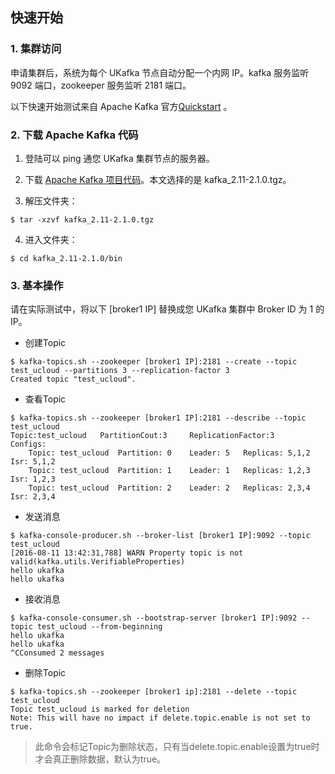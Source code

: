 

## 快速开始

### 1. 集群访问

申请集群后，系统为每个 UKafka 节点自动分配一个内网 IP。kafka 服务监听 9092 端口，zookeeper 服务监听 2181 端口。

以下快速开始测试来自 Apache Kafka 官方[Quickstart](https://kafka.apache.org/quickstart) 。

### 2. 下载 Apache Kafka 代码

1. 登陆可以 ping 通您 UKafka 集群节点的服务器。

2. 下载 [Apache Kafka 项目代码](https://www.apache.org/dyn/closer.cgi?path=/kafka/2.1.0/kafka_2.11-2.1.0.tgz)。本文选择的是 kafka\_2.11-2.1.0.tgz。

3. 解压文件夹：

```
$ tar -xzvf kafka_2.11-2.1.0.tgz
```

4. 进入文件夹：

```
$ cd kafka_2.11-2.1.0/bin
```

### 3. 基本操作

请在实际测试中，将以下 \[broker1 IP\] 替换成您 UKafka 集群中 Broker ID 为 1 的 IP。

- 创建Topic

```
$ kafka-topics.sh --zookeeper [broker1 IP]:2181 --create --topic test_ucloud --partitions 3 --replication-factor 3
Created topic "test_ucloud".
```

- 查看Topic

```
$ kafka-topics.sh --zookeeper [broker1 IP]:2181 --describe --topic test_ucloud
Topic:test_ucloud   PartitionCout:3     ReplicationFactor:3    Configs:
    Topic: test_ucloud  Partition: 0    Leader: 5   Replicas: 5,1,2 Isr: 5,1,2
    Topic: test_ucloud  Partition: 1    Leader: 1   Replicas: 1,2,3 Isr: 1,2,3
    Topic: test_ucloud  Partition: 2    Leader: 2   Replicas: 2,3,4 Isr: 2,3,4
```

- 发送消息

```
$ kafka-console-producer.sh --broker-list [broker1 IP]:9092 --topic test_ucloud
[2016-08-11 13:42:31,788] WARN Property topic is not valid(kafka.utils.VerifiableProperties)
hello ukafka
hello ukafka
```

- 接收消息

```
$ kafka-console-consumer.sh --bootstrap-server [broker1 IP]:9092 --topic test_ucloud --from-beginning
hello ukafka
hello ukafka
^CConsumed 2 messages
```

- 删除Topic

```
$ kafka-topics.sh --zookeeper [broker1 ip]:2181 --delete --topic test_ucloud
Topic test_ucloud is marked for deletion
Note: This will have no impact if delete.topic.enable is not set to true.
```

> 此命令会标记Topic为删除状态，只有当delete.topic.enable设置为true时才会真正删除数据，默认为true。

